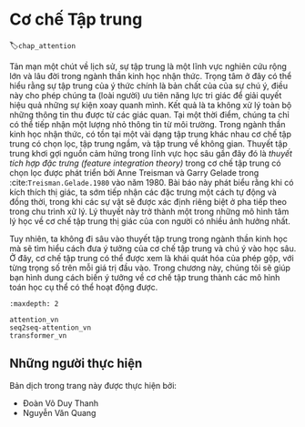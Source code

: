 <!--
# Attention Mechanisms
-->

# Cơ chế Tập trung
:label:`chap_attention`

<!--
As a bit of a historical digression, attention research is an enormous field with a long history in cognitive neuroscience.
Focalization, concentration of consciousness are of the essence of attention, which enable the human to prioritize the perception in order to deal effectively with others.
As a result, we do not process all the information that is available in the sensory input.
At any time, we are aware of only a small fraction of the information in the environment.
In cognitive neuroscience, there are several types of attention such as selective attention, covert attention, and spatial attention.
The theory ignites the spark in recent deep learning is the *feature integration theory* of the selective attention, 
which was developed by Anne Treisman and Garry Gelade through the paper :cite:`Treisman.Gelade.1980` in 1980.
This paper declares that when perceiving a stimulus, features are registered early, automatically, and in parallel, while objects are identified separately and at a later stage in processing.
The theory has been one of the most influential psychological models of human visual attention.
-->

Tản mạn một chút về lịch sử, sự tập trung là một lĩnh vực nghiên cứu rộng lớn và lâu đời trong ngành thần kinh học nhận thức.
Trọng tâm ở đây có thể hiểu rằng sự tập trung của ý thức chính là bản chất của của sự chú ý, điều này cho phép chúng ta (loài người) ưu tiên năng lực tri giác để giải quyết hiệu quả những sự kiện xoay quanh mình.
Kết quả là ta không xử lý toàn bộ những thông tin thu được từ các giác quan.
Tại một thời điểm, chúng ta chỉ có thể tiếp nhận một lượng nhỏ thông tin từ môi trường.
Trong ngành thần kinh học nhận thức, có tồn tại một vài dạng tập trung khác nhau cơ chế tập trung có chọn lọc, tập trung ngầm, và tập trung về không gian.
Thuyết tập trung khơi gợi nguồn cảm hứng trong lĩnh vực học sâu gần đây đó là *thuyết tích hợp đặc trưng (feature integration theory)* trong cơ chế tập trung có chọn lọc được phát triển bởi Anne Treisman và Garry Gelade trong :cite:`Treisman.Gelade.1980` vào năm 1980.
Bài báo này phát biểu rằng khi có kích thích thị giác, ta sớm tiếp nhận các đặc trưng một cách tự động và đồng thời, trong khi các sự vật sẽ được xác định riêng biệt ở pha tiếp theo trong chu trình xử lý.
Lý thuyết này trở thành một trong những mô hình tâm lý học về cơ chế tập trung thị giác của con người có nhiều ảnh hưởng nhất.


<!--
However, we will not indulge in too much theory of attention in neuroscience, but rather focus on applying the attention idea in deep learning,
where attention can be seen as a generalized pooling method with bias alignment over inputs.
In this chapter, we will provide you with some intuition about how to transform the attention idea to the concrete mathematics models, and make them work.
-->

Tuy nhiên, ta không đi sâu vào thuyết tập trung trong ngành thần kinh học mà sẽ tìm hiểu cách đưa ý tưởng của cơ chế tập trung và chú ý vào học sâu.
Ở đây, cơ chế tập trung có thể được xem là khái quát hóa của phép gộp, với từng trọng số trên mỗi giá trị đầu vào.
Trong chương này, chúng tôi sẽ giúp bạn hình dung cách biến ý tưởng về cơ chế tập trung thành các mô hình toán học cụ thể có thể hoạt động được.

```toc
:maxdepth: 2

attention_vn
seq2seq-attention_vn
transformer_vn
```


## Những người thực hiện
Bản dịch trong trang này được thực hiện bởi:

* Đoàn Võ Duy Thanh
* Nguyễn Văn Quang

